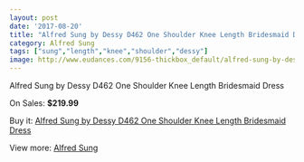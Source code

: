 ```yaml
---
layout: post
date: '2017-08-20'
title: "Alfred Sung by Dessy D462 One Shoulder Knee Length Bridesmaid Dress"
category: Alfred Sung
tags: ["sung","length","knee","shoulder","dessy"]
image: http://www.eudances.com/9156-thickbox_default/alfred-sung-by-dessy-d462-one-shoulder-knee-length-bridesmaid-dress.jpg
---
```

Alfred Sung by Dessy D462 One Shoulder Knee Length Bridesmaid Dress

On Sales: **$219.99**
<a href="https://www.eudances.com/en/alfred-sung/3075-alfred-sung-by-dessy-d462-one-shoulder-knee-length-bridesmaid-dress.html"><amp-img layout="responsive" width="600" height="600" src="//www.eudances.com/9156-thickbox_default/alfred-sung-by-dessy-d462-one-shoulder-knee-length-bridesmaid-dress.jpg" alt="Alfred Sung by Dessy D462 One Shoulder Knee Length Bridesmaid Dress 0" /></a>
<a href="https://www.eudances.com/en/alfred-sung/3075-alfred-sung-by-dessy-d462-one-shoulder-knee-length-bridesmaid-dress.html"><amp-img layout="responsive" width="600" height="600" src="//www.eudances.com/9159-thickbox_default/alfred-sung-by-dessy-d462-one-shoulder-knee-length-bridesmaid-dress.jpg" alt="Alfred Sung by Dessy D462 One Shoulder Knee Length Bridesmaid Dress 1" /></a>
<a href="https://www.eudances.com/en/alfred-sung/3075-alfred-sung-by-dessy-d462-one-shoulder-knee-length-bridesmaid-dress.html"><amp-img layout="responsive" width="600" height="600" src="//www.eudances.com/9158-thickbox_default/alfred-sung-by-dessy-d462-one-shoulder-knee-length-bridesmaid-dress.jpg" alt="Alfred Sung by Dessy D462 One Shoulder Knee Length Bridesmaid Dress 2" /></a>
<a href="https://www.eudances.com/en/alfred-sung/3075-alfred-sung-by-dessy-d462-one-shoulder-knee-length-bridesmaid-dress.html"><amp-img layout="responsive" width="600" height="600" src="//www.eudances.com/9157-thickbox_default/alfred-sung-by-dessy-d462-one-shoulder-knee-length-bridesmaid-dress.jpg" alt="Alfred Sung by Dessy D462 One Shoulder Knee Length Bridesmaid Dress 3" /></a>

Buy it: [Alfred Sung by Dessy D462 One Shoulder Knee Length Bridesmaid Dress](https://www.eudances.com/en/alfred-sung/3075-alfred-sung-by-dessy-d462-one-shoulder-knee-length-bridesmaid-dress.html "Alfred Sung by Dessy D462 One Shoulder Knee Length Bridesmaid Dress")

View more: [Alfred Sung](https://www.eudances.com/en/52-alfred-sung "Alfred Sung")